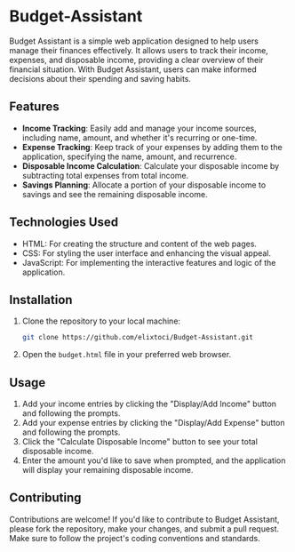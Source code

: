 # Budget-Assistant

Budget Assistant is a simple web application designed to help users manage their finances effectively. It allows users to track their income, expenses, and disposable income, providing a clear overview of their financial situation. With Budget Assistant, users can make informed decisions about their spending and saving habits.

## Features

- **Income Tracking**: Easily add and manage your income sources, including name, amount, and whether it's recurring or one-time.
- **Expense Tracking**: Keep track of your expenses by adding them to the application, specifying the name, amount, and recurrence.
- **Disposable Income Calculation**: Calculate your disposable income by subtracting total expenses from total income.
- **Savings Planning**: Allocate a portion of your disposable income to savings and see the remaining disposable income.

## Technologies Used

- HTML: For creating the structure and content of the web pages.
- CSS: For styling the user interface and enhancing the visual appeal.
- JavaScript: For implementing the interactive features and logic of the application.

## Installation

1. Clone the repository to your local machine:
   ```bash
   git clone https://github.com/elixtoci/Budget-Assistant.git

2. Open the `budget.html` file in your preferred web browser.

## Usage

1. Add your income entries by clicking the "Display/Add Income" button and following the prompts.
2. Add your expense entries by clicking the "Display/Add Expense" button and following the prompts.
3. Click the "Calculate Disposable Income" button to see your total disposable income.
4. Enter the amount you'd like to save when prompted, and the application will display your remaining disposable income.

## Contributing

Contributions are welcome! If you'd like to contribute to Budget Assistant, please fork the repository, make your changes, and submit a pull request. Make sure to follow the project's coding conventions and standards.

